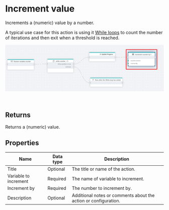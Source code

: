 # Increment value

Increments a (numeric) value by a number.

A typical use case for this action is using it [While loops](while.md) to count the number of iterations and then exit when a threshold is reached.

![image](../../../../images/flow/increment.png)


<br/>

## Returns
Returns a (numeric) value.

## Properties

| Name         | Data type       | Description                                       |
|--------------|-----------------|---------------------------------------------------|
| Title           | Optional | The title or name of the action.     |
| Variable to increment         | Required   | The name of variable to increment. |
| Increment by   | Required      | The number to increment by.   |
| Description   | Optional | Additional notes or comments about the action or configuration. |
